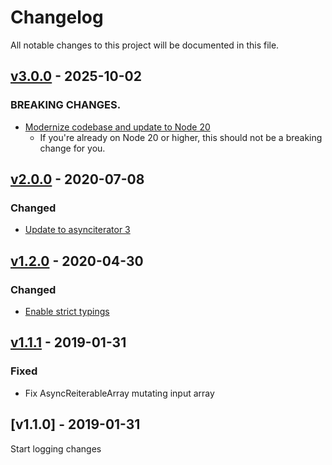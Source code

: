 # Changelog
All notable changes to this project will be documented in this file.

<a name="v3.0.0"></a>
## [v3.0.0](https://github.com/rubensworks/asyncreiterable.js/compare/v2.0.0...v3.0.0) - 2025-10-02

### BREAKING CHANGES.
* [Modernize codebase and update to Node 20](https://github.com/rubensworks/asyncreiterable.js/commit/0d3304bde71758642861bb56ba3cffad061d9382)
  * If you're already on Node 20 or higher, this should not be a breaking change for you.

<a name="v2.0.0"></a>
## [v2.0.0](https://github.com/rubensworks/asyncreiterable.js/compare/v1.2.0...v2.0.0) - 2020-07-08

### Changed
* [Update to asynciterator 3](https://github.com/rubensworks/asyncreiterable.js/commit/b637b26648dd0306927012bdbc25185eb6209b1c)

<a name="v1.2.0"></a>
## [v1.2.0](https://github.com/rubensworks/asyncreiterable.js/compare/v1.1.1...v1.2.0) - 2020-04-30

### Changed
* [Enable strict typings](https://github.com/rubensworks/asyncreiterable.js/commit/6719993629249e8ce5d1df62ecc7bb174fc43bb7)

<a name="v1.1.1"></a>
## [v1.1.1](https://github.com/rubensworks/asyncreiterable.js/compare/v1.1.0...v1.1.1) - 2019-01-31

### Fixed
* Fix AsyncReiterableArray mutating input array

<a name="v1.1.0"></a>
## [v1.1.0] - 2019-01-31

Start logging changes
